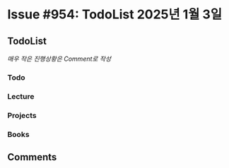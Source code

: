 # Issue #954: TodoList 2025년 1월 3일

## TodoList

*매우 작은 진행상황은 Comment로 작성*

### Todo  

### Lecture

### Projects

### Books


## Comments

